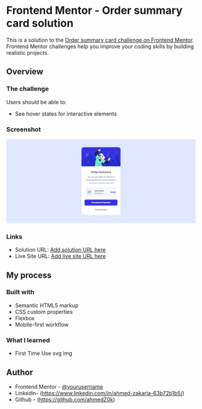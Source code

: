 # Frontend Mentor - Order summary card solution

This is a solution to the [Order summary card challenge on Frontend Mentor](https://www.frontendmentor.io/challenges/order-summary-component-QlPmajDUj). Frontend Mentor challenges help you improve your coding skills by building realistic projects. 


## Overview

### The challenge

Users should be able to:

- See hover states for interactive elements

### Screenshot

![](./assets/images/screenshot.png)

### Links

- Solution URL: [Add solution URL here](https://your-solution-url.com)
- Live Site URL: [Add live site URL here](https://your-live-site-url.com)

## My process

### Built with

- Semantic HTML5 markup
- CSS custom properties
- Flexbox
- Mobile-first workflow


### What I learned
- First Time Use svg img

## Author

- Frontend Mentor - [@yourusername](https://www.frontendmentor.io/profile/ahmedZ0k)
- Linkedin- (https://www.linkedin.com/in/ahmed-zakaria-63b72b1b5/)
- Github - (https://github.com/ahmedZ0k)
